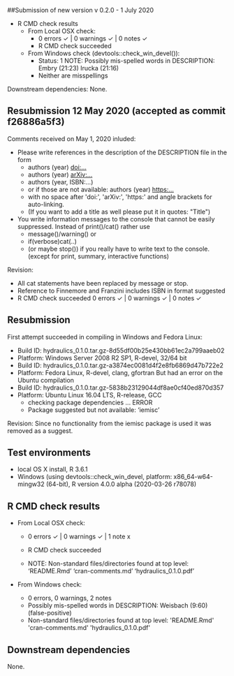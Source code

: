 ##Submission of new version v 0.2.0 - 1 July 2020

* R CMD check results
    + From Local OSX check:
        - 0 errors ✓ | 0 warnings ✓ | 0 notes ✓
        - R CMD check succeeded
    + From Windows check (devtools::check_win_devel()):
        - Status: 1 NOTE: Possibly mis-spelled words in DESCRIPTION: Embry (21:23) Irucka (21:16)
        - Neither are misspellings

Downstream dependencies: None.

## Resubmission 12 May 2020 (accepted as commit f26886a5f3)
Comments received on May 1, 2020 inluded:
* Please write references in the description of the DESCRIPTION file in the form
  + authors (year) <doi:...>
  + authors (year) <arXiv:...>
  + authors (year, ISBN:...)
  + or if those are not available: authors (year) <https:...>
  + with no space after 'doi:', 'arXiv:', 'https:' and angle brackets for auto-linking.
  + (If you want to add a title as well please put it in quotes: "Title")
* You write information messages to the console that cannot be easily
suppressed. Instead of print()/cat() rather use 
  + message()/warning() or 
  + if(verbose)cat(..) 
  + (or maybe stop()) if you really have to write text to the console. (except for print, summary, interactive functions)

Revision: 
* All cat statements have been replaced by message or stop.
* Reference to Finnemore and Franzini includes ISBN in format suggested
* R CMD check succeeded 0 errors ✓ | 0 warnings ✓ | 0 notes ✓

## Resubmission

First attempt succeeded in compiling in Windows and Fedora Linux:
* Build ID: hydraulics_0.1.0.tar.gz-8d55df00b25e430bb61ec2a799aaeb02
* Platform: Windows Server 2008 R2 SP1, R-devel, 32/64 bit
* Build ID: hydraulics_0.1.0.tar.gz-a3874ec0081d4f2e8fb6869d47b722e2
* Platform: Fedora Linux, R-devel, clang, gfortran
But had an error on the Ubuntu compilation
* Build ID: hydraulics_0.1.0.tar.gz-5838b23129044df8ae0cf40ed870d357
* Platform: Ubuntu Linux 16.04 LTS, R-release, GCC
  + checking package dependencies ... ERROR
  + Package suggested but not available: ‘iemisc’

Revision: Since no functionality from the iemisc package is used it
was removed as a suggest.

## Test environments
* local OS X install, R 3.6.1
* Windows (using devtools::check_win_devel, platform: x86_64-w64-mingw32 (64-bit), R version 4.0.0 alpha (2020-03-26 r78078)

## R CMD check results

* From Local OSX check:
  + 0 errors ✓ | 0 warnings ✓ | 1 note x
  + R CMD check succeeded

  + NOTE: Non-standard files/directories found at top level:
    ‘README.Rmd’ ‘cran-comments.md’ ‘hydraulics_0.1.0.pdf’

* From Windows check:
	+ 0 errors, 0 warnings, 2 notes
	+ Possibly mis-spelled words in DESCRIPTION: Weisbach (9:60) (false-positive)
	+ Non-standard files/directories found at top level:
	'README.Rmd' 'cran-comments.md' 'hydraulics_0.1.0.pdf'

## Downstream dependencies

None.
